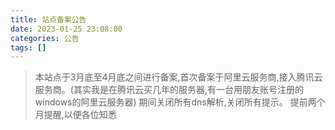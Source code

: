 ```yaml
---
title: 站点备案公告
date: 2023-01-25 23:08:00
categories: 公告
tags: []
---
```


>本站点于3月底至4月底之间进行备案,首次备案于阿里云服务商,接入腾讯云服务商。(其实我是在腾讯云买几年的服务器,有一台用朋友账号注册的windows的阿里云服务器)    期间关闭所有dns解析,关闭所有提示。    提前两个月提醒,以便各位知悉
